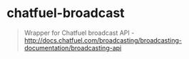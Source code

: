 # chatfuel-broadcast
> Wrapper for Chatfuel broadcast API - http://docs.chatfuel.com/broadcasting/broadcasting-documentation/broadcasting-api
